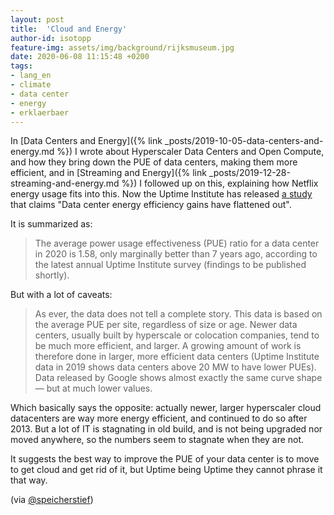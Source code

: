```yaml
---
layout: post
title:  'Cloud and Energy'
author-id: isotopp
feature-img: assets/img/background/rijksmuseum.jpg
date: 2020-06-08 11:15:48 +0200
tags:
- lang_en
- climate
- data center
- energy
- erklaerbaer
---
```

In [Data Centers and Energy]({% link _posts/2019-10-05-data-centers-and-energy.md %}) I wrote about Hyperscaler Data Centers and Open Compute, and how they bring down the PUE of data centers, making them more efficient, and in [Streaming and Energy]({% link _posts/2019-12-28-streaming-and-energy.md %}) I followed up on this, explaining how Netflix energy usage fits into this. Now the Uptime Institute has released [a study](https://journal.uptimeinstitute.com/data-center-pues-flat-since-2013/) that claims "Data center energy efficiency gains have flattened out".

It is summarized as:
> The average power usage effectiveness (PUE) ratio for a data center in 2020 is 1.58, only marginally better than 7 years ago, according to the latest annual Uptime Institute survey (findings to be published shortly).

But with a lot of caveats:
> As ever, the data does not tell a complete story. This data is based on the average PUE per site, regardless of size or age. Newer data centers, usually built by hyperscale or colocation companies, tend to be much more efficient, and larger. A growing amount of work is therefore done in larger, more efficient data centers (Uptime Institute data in 2019 shows data centers above 20 MW to have lower PUEs). Data released by Google shows almost exactly the same curve shape — but at much lower values.

Which basically says the opposite: actually newer, larger hyperscaler cloud datacenters are way more energy efficient, and continued to do so after 2013. But a lot of IT is stagnating in old build, and is not being upgraded nor moved anywhere, so the numbers seem to stagnate when they are not.

It suggests the best way to improve the PUE of your data center is to move to get cloud and get rid of it, but Uptime being Uptime they cannot phrase it that way.

(via [@speicherstief](https://twitter.com/SpeicherStief/status/1269906522122960896))